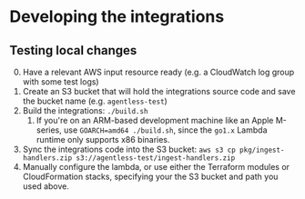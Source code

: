 # Developing the integrations

## Testing local changes

0. Have a relevant AWS input resource ready (e.g. a CloudWatch log group with some test logs)
1. Create an S3 bucket that will hold the integrations source code and save the bucket name (e.g. `agentless-test`)
2. Build the integrations: `./build.sh`
   1. If you're on an ARM-based development machine like an Apple M-series, use `GOARCH=amd64 ./build.sh`, since the `go1.x` Lambda runtime only supports x86 binaries.
3. Sync the integrations code into the S3 bucket: `aws s3 cp pkg/ingest-handlers.zip s3://agentless-test/ingest-handlers.zip`
4. Manually configure the lambda, or use either the Terraform modules or CloudFormation stacks, specifying your the S3 bucket and path you used above.
